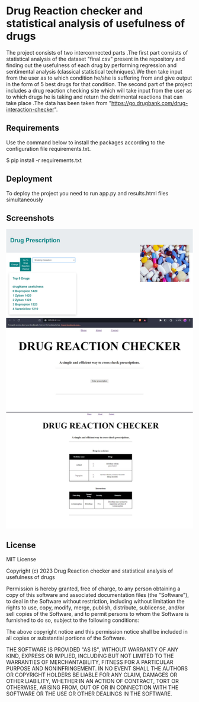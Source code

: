 
# Drug Reaction checker and statistical analysis of usefulness of drugs

The project consists of two interconnected parts .The first part consists of statistical analysis of the dataset "final.csv" present in the repository and finding out the usefulness of each drug by performing regression and sentimental analysis (classical statistical techniques).We then take input from the user as to which condition he/she is suffering from and give output in the form of 5 best drugs for that condition.
The second part of the project includes a drug reaction checking site which will take input from the user as to which drugs he is taking and return the detrimental reactions that can take place .The data has been taken from "https://go.drugbank.com/drug-interaction-checker".

## Requirements
Use the command below to install the packages according to the configuration file requirements.txt.

$ pip install -r requirements.txt
## Deployment
To deploy the project you need to run app.py and results.html files simultaneously

## Screenshots
![ScreenShot](https://github.com/PrithuShukla1908/tarp1/blob/master/s1.jpg)
![ScreenShot](https://github.com/PrithuShukla1908/tarp1/blob/master/s2.jpg)
![ScreenShot](https://github.com/PrithuShukla1908/tarp1/blob/master/s3.jpg)
## License

MIT License

Copyright (c) 2023 Drug Reaction checker and statistical analysis of usefulness of drugs

Permission is hereby granted, free of charge, to any person obtaining a copy
of this software and associated documentation files (the "Software"), to deal
in the Software without restriction, including without limitation the rights
to use, copy, modify, merge, publish, distribute, sublicense, and/or sell
copies of the Software, and to permit persons to whom the Software is
furnished to do so, subject to the following conditions:

The above copyright notice and this permission notice shall be included in all
copies or substantial portions of the Software.

THE SOFTWARE IS PROVIDED "AS IS", WITHOUT WARRANTY OF ANY KIND, EXPRESS OR
IMPLIED, INCLUDING BUT NOT LIMITED TO THE WARRANTIES OF MERCHANTABILITY,
FITNESS FOR A PARTICULAR PURPOSE AND NONINFRINGEMENT. IN NO EVENT SHALL THE
AUTHORS OR COPYRIGHT HOLDERS BE LIABLE FOR ANY CLAIM, DAMAGES OR OTHER
LIABILITY, WHETHER IN AN ACTION OF CONTRACT, TORT OR OTHERWISE, ARISING FROM,
OUT OF OR IN CONNECTION WITH THE SOFTWARE OR THE USE OR OTHER DEALINGS IN THE
SOFTWARE.

